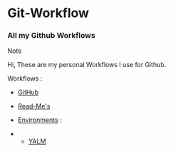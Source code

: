 # Git-Workflow
### All my Github Workflows

> [!Note]
> Hi, These are my personal Workflows I use for Github.

Workflows : 
- [GitHub](https://github.com/Loris-Moreau/Git-Workflow/blob/main/Workflows/GitHubWorkflow.md)
- [Read-Me's](https://github.com/Loris-Moreau/Git-Workflow/blob/183e9f786e6e53a58c07aca0de2083e0b4b9ca8f/Workflows/ReadMeWorkFlow.md)

- [Environments](https://github.com/Loris-Moreau/Git-Workflow/tree/main/Workflows/Environement) : 
- - [YALM](https://github.com/Loris-Moreau/Git-Workflow/blob/main/Workflows/Environement)
